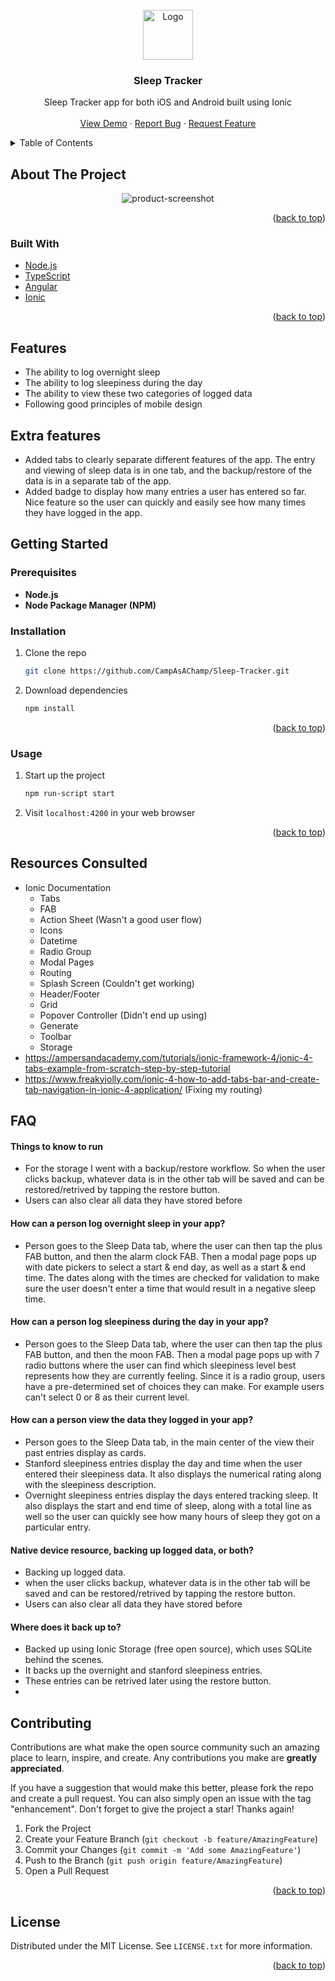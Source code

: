 <div id="top"></div>

<!-- PROJECT LOGO -->
<br />
<div align="center">
  <a href="https://github.com/CampAsAChamp/Sleep-Tracker">
    <img src="images/logo.png" alt="Logo" width="80" height="80">
  </a>

<h3 align="center">Sleep Tracker</h3>

  <p align="center">
    Sleep Tracker app for both iOS and Android built using Ionic
    <br />
    <br />
    <a href="https://github.com/CampAsAChamp/Sleep-Tracker">View Demo</a>
    ·
    <a href="https://github.com/CampAsAChamp/Sleep-Tracker/issues">Report Bug</a>
    ·
    <a href="https://github.com/CampAsAChamp/Sleep-Tracker/issues">Request Feature</a>
  </p>
</div>



<!-- TABLE OF CONTENTS -->
<details>
  <summary>Table of Contents</summary>
  <ol>
    <li>
      <a href="#about-the-project">About The Project</a>
      <ul>
        <li><a href="#built-with">Built With</a></li>
      </ul>
    </li>
    <li>
      <a href="#features">Features</a>
      <a href="#getting-started">Getting Started</a>
      <ul>
        <li><a href="#prerequisites">Prerequisites</a></li>
        <li><a href="#installation">Installation</a></li>
      </ul>
    </li>
    <li><a href="#usage">Usage</a></li>
    <li><a href="#resources-consulted">Resources Consulted</a></li>
    <li><a href="#faq">FAQ</a></li>
    <li><a href="#contributing">Contributing</a></li>
    <li><a href="#license">License</a></li>
  </ol>
</details>



<!-- ABOUT THE PROJECT -->
## About The Project

<div align="center">

![product-screenshot]

</div>

<p align="right">(<a href="#top">back to top</a>)</p>



### Built With

* [Node.js](https://nodejs.org/)
* [TypeScript](https://www.typescriptlang.org/)
* [Angular](https://angular.io/)
* [Ionic](https://ionicframework.com/)

<p align="right">(<a href="#top">back to top</a>)</p>

## Features
- The ability to log overnight sleep
- The ability to log sleepiness during the day
- The ability to view these two categories of logged data
- Following good principles of mobile design

## Extra features
- Added tabs to clearly separate different features of the app. The entry and viewing of sleep data is in one tab, and the backup/restore of the data is in a separate tab of the app.
- Added badge to display how many entries a user has entered so far. Nice feature so the user can quickly and easily see how many times they have logged in the app.

<!-- GETTING STARTED -->
## Getting Started

### Prerequisites

* **Node.js**
* **Node Package Manager (NPM)**

### Installation

1. Clone the repo
    ```sh
    git clone https://github.com/CampAsAChamp/Sleep-Tracker.git
    ```
2. Download dependencies
    ```sh
    npm install    
    ```

<p align="right">(<a href="#top">back to top</a>)</p>


<!-- USAGE EXAMPLES -->
### Usage

1. Start up the project
   ```sh
   npm run-script start
   ```
2. Visit `localhost:4200` in your web browser


<p align="right">(<a href="#top">back to top</a>)</p>

## Resources Consulted
- Ionic Documentation
    - Tabs
    - FAB
    - Action Sheet (Wasn't a good user flow)
    - Icons
    - Datetime
    - Radio Group
    - Modal Pages
    - Routing
    - Splash Screen (Couldn't get working)
    - Header/Footer
    - Grid
    - Popover Controller (Didn't end up using)
    - Generate
    - Toolbar
    - Storage
- https://ampersandacademy.com/tutorials/ionic-framework-4/ionic-4-tabs-example-from-scratch-step-by-step-tutorial
- https://www.freakyjolly.com/ionic-4-how-to-add-tabs-bar-and-create-tab-navigation-in-ionic-4-application/ (Fixing my routing)

## FAQ
#### Things to know to run
- For the storage I went with a backup/restore workflow. So when the user clicks backup, whatever data is in the other tab will be saved and can be restored/retrived by tapping the restore button. 
- Users can also clear all data they have stored before

#### How can a person log overnight sleep in your app?
- Person goes to the Sleep Data tab, where the user can then tap the plus FAB button, and then the alarm clock FAB.
  Then a modal page pops up with date pickers to select a start & end day, as well as a start & end time.
  The dates along with the times are checked for validation to make sure the user doesn't enter a time that would result in a negative sleep time.


#### How can a person log sleepiness during the day in your app?
- Person goes to the Sleep Data tab, where the user can then tap the plus FAB button, and then the moon FAB.
  Then a modal page pops up with 7 radio buttons where the user can find which sleepiness level best represents how they are currently feeling.
  Since it is a radio group, users have a pre-determined set of choices they can make. For example users can't select 0 or 8 as their current level.

#### How can a person view the data they logged in your app?
- Person goes to the Sleep Data tab, in the main center of the view their past entries display as cards.
- Stanford sleepiness entries display the day and time when the user entered their sleepiness data. It also displays the numerical rating along with the sleepiness description.
- Overnight sleepiness entries display the days entered tracking sleep. 
It also displays the start and end time of sleep, along with a total line as well so the user can quickly see how many hours of sleep they got on a particular entry.


#### Native device resource, backing up logged data, or both?
- Backing up logged data.
- when the user clicks backup, whatever data is in the other tab will be saved and can be restored/retrived by tapping the restore button. 
- Users can also clear all data they have stored before


#### Where does it back up to?
- Backed up using Ionic Storage (free open source), which uses SQLite behind the scenes.
- It backs up the overnight and stanford sleepiness entries.
- These entries can be retrived later using the restore button.
- 

<!-- CONTRIBUTING -->
## Contributing

Contributions are what make the open source community such an amazing place to learn, inspire, and create. Any contributions you make are **greatly appreciated**.

If you have a suggestion that would make this better, please fork the repo and create a pull request. You can also simply open an issue with the tag "enhancement".
Don't forget to give the project a star! Thanks again!

1. Fork the Project
2. Create your Feature Branch (`git checkout -b feature/AmazingFeature`)
3. Commit your Changes (`git commit -m 'Add some AmazingFeature'`)
4. Push to the Branch (`git push origin feature/AmazingFeature`)
5. Open a Pull Request

<p align="right">(<a href="#top">back to top</a>)</p>



<!-- LICENSE -->
## License

Distributed under the MIT License. See `LICENSE.txt` for more information.

<p align="right">(<a href="#top">back to top</a>)</p>



<!-- MARKDOWN LINKS & IMAGES -->
<!-- https://www.markdownguide.org/basic-syntax/#reference-style-links -->
[contributors-shield]: https://img.shields.io/github/contributors/CampAsAChamp/msPaintAutomation.svg?style=for-the-badge
[contributors-url]: https://github.com/CampAsAChamp/msPaintAutomation/graphs/contributors
[forks-shield]: https://img.shields.io/github/forks/CampAsAChamp/msPaintAutomation.svg?style=for-the-badge
[forks-url]: https://github.com/CampAsAChamp/msPaintAutomation/network/members
[stars-shield]: https://img.shields.io/github/stars/CampAsAChamp/msPaintAutomation.svg?style=for-the-badge
[stars-url]: https://github.com/CampAsAChamp/msPaintAutomation/stargazers
[issues-shield]: https://img.shields.io/github/issues/CampAsAChamp/msPaintAutomation.svg?style=for-the-badge
[issues-url]: https://github.com/CampAsAChamp/msPaintAutomation/issues
[license-shield]: https://img.shields.io/github/license/CampAsAChamp/msPaintAutomation.svg?style=for-the-badge
[license-url]: https://github.com/CampAsAChamp/msPaintAutomation/blob/master/LICENSE.txt
[linkedin-shield]: https://img.shields.io/badge/-LinkedIn-black.svg?style=for-the-badge&logo=linkedin&colorB=555
[product-screenshot]: images/screenshot.png
